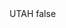 <?xml version="1.0" encoding="UTF-8"?>
<CustomMetadata xmlns="http://soap.sforce.com/2006/04/metadata">
    <label>UTAH</label>
    <protected>false</protected>
</CustomMetadata>

